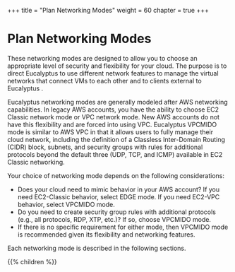 +++
title = "Plan Networking Modes"
weight = 60
chapter = true
+++


# Plan Networking Modes
These networking modes are designed to allow you to choose an appropriate level of security and flexibility for your cloud. The purpose is to direct Eucalyptus to use different network features to manage the virtual networks that connect VMs to each other and to clients external to Eucalyptus . 

Eucalyptus networking modes are generally modeled after AWS networking capabilities. In legacy AWS accounts, you have the ability to choose EC2 Classic network mode or VPC network mode. New AWS accounts do not have this flexibility and are forced into using VPC. Eucalyptus VPCMIDO mode is similar to AWS VPC in that it allows users to fully manage their cloud network, including the definition of a Classless Inter-Domain Routing (CIDR) block, subnets, and security groups with rules for additional protocols beyond the default three (UDP, TCP, and ICMP) available in EC2 Classic networking. 

Your choice of networking mode depends on the following considerations: 

* Does your cloud need to mimic behavior in your AWS account? If you need EC2-Classic behavior, select EDGE mode. If you need EC2-VPC behavior, select VPCMIDO mode. 
* Do you need to create security group rules with additional protocols (e.g., all protocols, RDP, XTP, etc.)? If so, choose VPCMIDO mode. 
* If there is no specific requirement for either mode, then VPCMIDO mode is recommended given its flexibility and networking features. 


Each networking mode is described in the following sections. 



{{% children %}}
